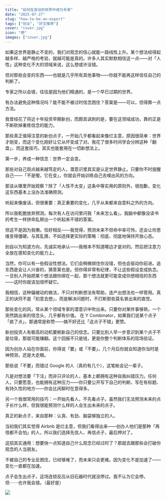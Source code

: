 ```yaml
---
title: "如何在变动的世界中成为专家"
date: "2025-07-27"
slug: "how-to-be-an-expert"
tags: ["创业", "好文推荐"]
cover: "cover.jpg"
icon: "😎"
images: ["cover.jpg"]
---
```

如果这世界是静止不变的，我们对观念的信心就能一路线性上升。某个想法经得起越多样、越严格的考验，就越可能是真的。许多人其实默默相信这一点——对「人性」这种变化不大的领域来说，这么想或许没错。



但对那些会变的东西——也就是几乎所有其他事物——你就不能再这样信任自己的判断了。



专家之所以会错，往往是因为他们精通的，是一个早已过期的世界。



有办法避免这种情况吗？能不能不被过时信念困住？答案是——可以，但得靠一点方法。



我曾经花了将近十年投资早期新创，而颇具讽刺的是，要在这领域成功，靠的正是不断砍掉重练信念的能力。



那些真正值得注意的新创点子，一开始几乎都看起来像烂主意，原因很简单：世界才刚变，而这个变化刚好让它从坏变成了对。我花了很多时间学会分辨这种「翻盘」，而这套技巧，其实也能套用在一切新想法上。



第一步，养成一种信念：世界一定会变。



那些对自己观点越来越笃定的人，潜意识里其实是认定世界静止。只要你不时提醒自己——「不是喔，它在变」，你就会开始训练自己去嗅出风的方向。



那该从哪里开始观察？除了「人性不太变」这条中等实用的原则外，很抱歉，变化这东西基本上没办法准确预测。



听起来像废话，但很重要：真正重要的变化，几乎从来都来自意料之外的方向。



所以我乾脆放弃预测。每次有人在访问里问我「未来怎么看」，我脑中都像没读书的考生一样拼命乱掰出一个听起来不错的答案。



但这不是因为我懒。恰好相反——我觉得，预测未来不但命中率可怜，还会让你思维变得僵硬。与其乱猜，不如选择更实际的策略：彻底、彻底地保持开放心态。



别自以为知道方向，先诚实地承认——我根本不知道哪边才是对的。然后把注意力全放在感知变化的能力上。



当然，你可以有一些假设性想法。它们会稍微绑住你没错，但也会驱动你前进。追东西是会让人兴奋的，猜答案也是。但你得非常有纪律，不让这些假设变成执念。
一旦别人开始把某个想法跟你绑在一起，那个想法就更可能变成你想相信的东西——这时你就该加倍怀疑它。



我相信，这种偏被动的做法，不只对判断想法有帮助，连产出想法也一样管用。真正的诀窍不是「刻意去想」，而是解决问题时，不打断那些莫名冒出来的直觉。



那些变化的风，常从某个领域专家的潜意识中吹出来。只要你对某件事够熟，一个突然跳出来的怪念头，几乎都有价值。
在 Y Combinator，如果我们说某个点子「疯了点」，那通常是称赞——搞不好还比「这点子不错」更赞。



新创投资人有极高的动机要刷新自己的信念。只要比别人早一步意识到某个点子不是垃圾，那就可能赚翻。这个回报不只是钱，更是你整个判断体系的现场验证。



因为创办人站在你面前，你得说「要」或「不要」，几个月后你就会知道你当时是神预测，还是大走眼。



那些说「不要」而错过 Google 的人（真的有几个），这笔帐会记一辈子。



凡是对想法要「下注」而非只评论的人，基本上都拥有这种自我纠错压力。任何人，只要愿意，也能拥有这种压力——你只要公开写下自己的判断。写在有标题、有持久性的地方——你会比闲聊时在意得多。



另一个我很常用的技巧：一开始先看人，不先看点子。虽然我们无法预测未来的点子长什么样，但我很能预测什么样的人会生出未来的点子。



真正的新点子，来自那种：认真、有劲、脑袋够独立的人。



当初我们其实觉得 Airbnb 是烂主意，但我们看得出来——创办人他们是那种「再怪都不会怕」的人，所以我们选择先信人、再信点子，最后押对了。



这招其实通用：想要快一点知道自己什么观念已经过时了？那就去跟那些会打破你观念的人当朋友。



不被自己的专业反困住，已经够难了，而未来只会更难。因为变化不是加速了——变化一直都在加速。



点子会生出点子，这场连锁反应从旧石器时代就没停过。我不认为它会停。
但⋯⋯也许我会错。（最好是）




![](https://prod-files-secure.s3.us-west-2.amazonaws.com/112d0858-5090-4d34-a606-b75eb8d65fd2/46476355-9cf3-4e99-9b7a-3531bc426380/1000202064.png?X-Amz-Algorithm=AWS4-HMAC-SHA256&X-Amz-Content-Sha256=UNSIGNED-PAYLOAD&X-Amz-Credential=ASIAZI2LB466RKWKGGTQ%2F20251001%2Fus-west-2%2Fs3%2Faws4_request&X-Amz-Date=20251001T171159Z&X-Amz-Expires=3600&X-Amz-Security-Token=IQoJb3JpZ2luX2VjEIH%2F%2F%2F%2F%2F%2F%2F%2F%2F%2FwEaCXVzLXdlc3QtMiJIMEYCIQD%2BnY9NivLOGhYknVk%2ByTZv4oeIYl5tq4av0j%2BZspTHXwIhAIMBPj6hdEAdJMs8s2DHZaixO6Ld%2FenqAop8%2FAnXABhvKv8DCBoQABoMNjM3NDIzMTgzODA1IgwM9LsWjybluS5i3SYq3ANXuk8JoOKvImcLZZlHTplpEfgaTfdAr%2B%2BdCyh%2FBAPkFNIaCs8LwGuFGrcIx%2FgmFICHIxcq0zl1EwL%2FVqBnkp%2B1GrebQIsTs8JSbQCnoKkX6D5gR0Y%2FVDZxp2%2FQK0t24ftIi1La3%2B77cfahkiJOg%2FeNlW9t1kdm2b6RULHEr5h1r1Kahyqhwt2R5K1vMRdsoA%2B3Jq7By3P0YPCCTsuB56ltx8JkDkSrtm%2FF0jJDaoqzc3PL%2Bvqm4zk%2FF2VWK5E4uNw5fzFHpCNC%2BeyhGrSKGfE0AJcL6nGhoa1OUb058fvyASDhsVhMagx8P%2BOW9Fg9cSQCIMvxQ%2FykwbAgxeVpRroDD5x9RIcZ13afkKo4SftTJC8DDQEzIzLKtTwZhPtB5v2aHWum2%2BAsfe2%2Bn7RuDc96%2F3A1IVwfhCvBoDVVN23RyXLKlH3N5cA1iyQqiYdWfJDwhN3fR0HAfP4Z6%2BEkiUfYZcfDRyctfRmzB0KEFI4VJhq%2BAtDpqoTaqKJmcp1oXVEDyCci1OfoaP8ei4ATLgo39Z84EYDftbTUg2QS0QPoAnflXytRUikWPz0xRsBaNszNqlGrZrCV8Ct86EuMC2UaWP3cr5RBKb0QFYEWe6VfQAle7qjd9FmObDmP6TD4sfXGBjqkAQLEeg9r52WPtBod3sHTxnDMHoZDiyOd7nq1TZ2pA1JENzG0GJLjTCeHsgN90HrLevQsN0t3zwF7fy7KL4J5TwZWDB5CEBDf9AKdCvyw70kw3ykvoZzxEbIi%2FXEhUixVtcIncxjYuGVtn%2FlqJZgfO8MyLmtYUn7n7coAw7tr%2FYyJAyKhWgb6GeNRiyJkSrMTcT3DbGrV74rse5rT2mvEOB1Yal10&X-Amz-Signature=70fba9dd2270ee8e5663481448f2c85bc4c10e3735f07675c7abd56acc4e168d&X-Amz-SignedHeaders=host&x-amz-checksum-mode=ENABLED&x-id=GetObject)

